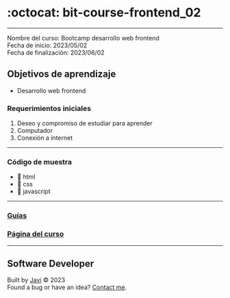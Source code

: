 # :octocat: bit-course-frontend_02
---
Nombre del curso: Bootcamp desarrollo web frontend  
Fecha de inicio: 2023/05/02  
Fecha de finalización: 2023/06/02
## Objetivos de aprendizaje
- Desarrollo web frontend
### Requerimientos iniciales
1. Deseo y compromiso de estudiar para aprender
2. Computador
3. Conexión a internet
---
### Código de muestra
- :open_file_folder: html
- :open_file_folder: css
- :open_file_folder: javascript
---
### [Guías](./guias/index.md)
### [Página del curso](https://javierandres-dev.github.io/bit-course-frontend_02/)
---
## Software Developer
Built by [Javi](https://javierandres.dev) :copyright: 2023  
Found a bug or have an idea? [Contact me](https://javierandres.dev).
